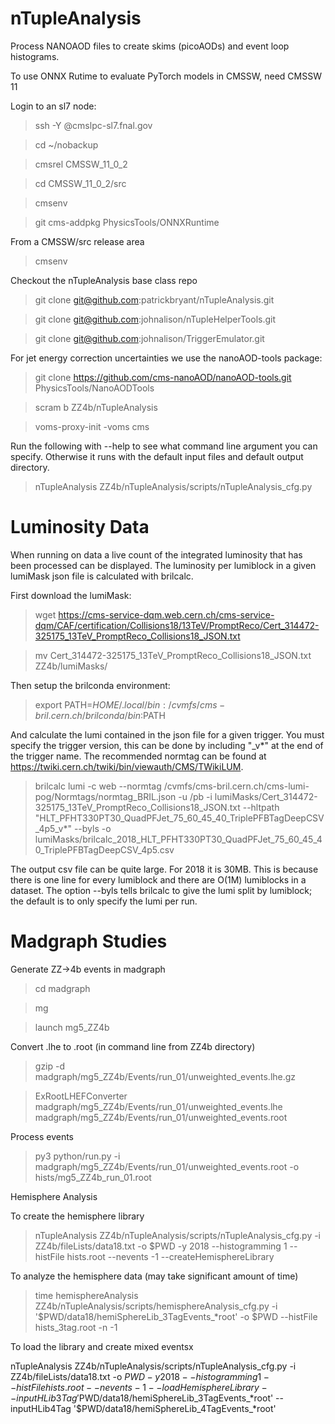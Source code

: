 # nTupleAnalysis

Process NANOAOD files to create skims (picoAODs) and event loop histograms. 

To use ONNX Rutime to evaluate PyTorch models in CMSSW, need CMSSW 11

Login to an sl7 node:

>ssh -Y <username>@cmslpc-sl7.fnal.gov
           
>cd ~/nobackup

>cmsrel CMSSW_11_0_2

>cd CMSSW_11_0_2/src

>cmsenv

>git cms-addpkg PhysicsTools/ONNXRuntime


From a CMSSW/src release area

>cmsenv

Checkout the nTupleAnalysis base class repo

>git clone git@github.com:patrickbryant/nTupleAnalysis.git

>git clone git@github.com:johnalison/nTupleHelperTools.git

>git clone git@github.com:johnalison/TriggerEmulator.git

For jet energy correction uncertainties we use the nanoAOD-tools package:

>git clone https://github.com/cms-nanoAOD/nanoAOD-tools.git PhysicsTools/NanoAODTools

           
>scram b ZZ4b/nTupleAnalysis

>voms-proxy-init -voms cms

Run the following with --help to see what command line argument you can specify. Otherwise it runs with the default input files and default output directory. 

>nTupleAnalysis ZZ4b/nTupleAnalysis/scripts/nTupleAnalysis_cfg.py

# Luminosity Data

When running on data a live count of the integrated luminosity that has been processed can be displayed. The luminosity per lumiblock in a given lumiMask json file is calculated with brilcalc. 

First download the lumiMask:

>wget https://cms-service-dqm.web.cern.ch/cms-service-dqm/CAF/certification/Collisions18/13TeV/PromptReco/Cert_314472-325175_13TeV_PromptReco_Collisions18_JSON.txt

>mv Cert_314472-325175_13TeV_PromptReco_Collisions18_JSON.txt ZZ4b/lumiMasks/

Then setup the brilconda environment:

>export PATH=$HOME/.local/bin:/cvmfs/cms-bril.cern.ch/brilconda/bin:$PATH

And calculate the lumi contained in the json file for a given trigger. You must specify the trigger version, this can be done by including "_v*" at the end of the trigger name. 
The recommended normtag can be found at https://twiki.cern.ch/twiki/bin/viewauth/CMS/TWikiLUM.

>brilcalc lumi -c web --normtag /cvmfs/cms-bril.cern.ch/cms-lumi-pog/Normtags/normtag_BRIL.json -u /pb -i lumiMasks/Cert_314472-325175_13TeV_PromptReco_Collisions18_JSON.txt --hltpath "HLT_PFHT330PT30_QuadPFJet_75_60_45_40_TriplePFBTagDeepCSV_4p5_v*" --byls -o lumiMasks/brilcalc_2018_HLT_PFHT330PT30_QuadPFJet_75_60_45_40_TriplePFBTagDeepCSV_4p5.csv 

The output csv file can be quite large. For 2018 it is 30MB. This is because there is one line for every lumiblock and there are O(1M) lumiblocks in a dataset. The option --byls tells brilcalc to give the lumi split by lumiblock; the default is to only specify the lumi per run. 

# Madgraph Studies

Generate ZZ->4b events in madgraph

>cd madgraph

>mg

>launch mg5_ZZ4b

Convert .lhe to .root (in command line from ZZ4b directory)

>gzip -d madgraph/mg5_ZZ4b/Events/run_01/unweighted_events.lhe.gz 

>ExRootLHEFConverter madgraph/mg5_ZZ4b/Events/run_01/unweighted_events.lhe madgraph/mg5_ZZ4b/Events/run_01/unweighted_events.root

Process events

>py3 python/run.py -i madgraph/mg5_ZZ4b/Events/run_01/unweighted_events.root -o hists/mg5_ZZ4b_run_01.root


Hemisphere Analysis

To create the hemisphere library

>nTupleAnalysis ZZ4b/nTupleAnalysis/scripts/nTupleAnalysis_cfg.py -i ZZ4b/fileLists/data18.txt  -o $PWD -y 2018  --histogramming 1 --histFile hists.root  --nevents -1  --createHemisphereLibrary

To analyze the hemisphere data (may take significant amount of time)

> time hemisphereAnalysis ZZ4b/nTupleAnalysis/scripts/hemisphereAnalysis_cfg.py -i '$PWD/data18/hemiSphereLib_3TagEvents_*root' -o $PWD --histFile hists_3tag.root  -n -1

To load the library and create mixed eventsx

nTupleAnalysis ZZ4b/nTupleAnalysis/scripts/nTupleAnalysis_cfg.py -i ZZ4b/fileLists/data18.txt  -o $PWD -y 2018  --histogramming 1 --histFile hists.root  --nevents -1 --loadHemisphereLibrary --inputHLib3Tag '$PWD/data18/hemiSphereLib_3TagEvents_*root' --inputHLib4Tag '$PWD/data18/hemiSphereLib_4TagEvents_*root'
